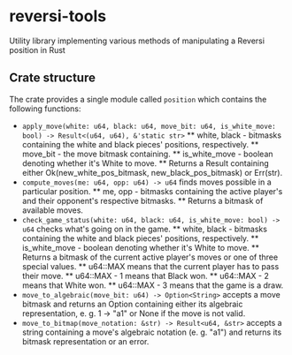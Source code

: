 # reversi-tools
Utility library implementing various methods of manipulating a Reversi position in Rust

## Crate structure

The crate provides a single module called `position` which contains the following functions:

* `apply_move(white: u64, black: u64, move_bit: u64, is_white_move: bool) -> Result<(u64, u64), &'static str>`
** white, black - bitmasks containing the white and black pieces' positions, respectively.
** move_bit - the move bitmask containing.
** is_white_move - boolean denoting whether it's White to move.
** Returns a Result containing either Ok(new_white_pos_bitmask, new_black_pos_bitmask) or Err(str).
* `compute_moves(me: u64, opp: u64) -> u64` finds moves possible in a particular position.
** me, opp - bitmasks containing the active player's and their opponent's respective bitmasks.
** Returns a bitmask of available moves.
* `check_game_status(white: u64, black: u64, is_white_move: bool) -> u64` checks what's going on in the game.
** white, black - bitmasks containing the white and black pieces' positions, respectively. 
** is_white_move - boolean denoting whether it's White to move.
** Returns a bitmask of the current active player's moves or one of three special values.
** u64::MAX means that the current player has to pass their move.
** u64::MAX - 1 means that Black won.
** u64::MAX - 2 means that White won.
** u64::MAX - 3 means that the game is a draw.
* `move_to_algebraic(move_bit: u64) -> Option<String>` accepts a move bitmask and returns an Option containing either its algebraic representation, e. g. 1 -> "a1" or None if the move is not valid.
* `move_to_bitmap(move_notation: &str) -> Result<u64, &str>` accepts a string containing a move's algebraic notation (e. g. "a1") and returns its bitmask representation or an error.

